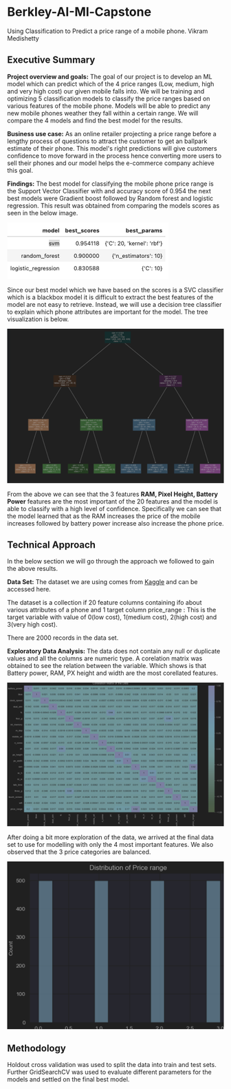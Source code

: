 # Berkley-AI-Ml-Capstone
Using Classification to Predict a price range of a mobile phone.
Vikram Medishetty

## Executive Summary 
**Project overview and goals:** The goal of our project is to develop an ML model which can predict which of the 4  price ranges (Low, medium, high and very high cost) our given mobile falls into.
We will be training and optimizing 5 classification models to classify the price ranges based on various features of the mobile phone. Models will be able to predict any new mobile phones weather they fall within a certain range.
We will  compare the 4 models and find the best model for the results.   


**Business use case:**  As an online retailer projecting a price range before a lengthy process of questions to attract the customer to get an ballpark estimate of their phone.
This model's right predictions will give customers confidence to move forward in the process hence converting more users to sell their phones and our model helps the e-commerce company achieve this goal.

**Findings:** The best model for classifying the mobile phone price range is the Support Vector Classifier with and accuracy score of  0.954 the next best models were Gradient boost followed by Random forest and logistic regression.
This result was obtained from comparing the models scores as seen in the below image.  

![Best Scores](images/Model_performance.png)

Since our best model which we have based on the scores is a SVC classifier which is a blackbox model it is difficult to extract the best features of the model are not easy to retrieve.
Instead, we will use a decision tree classifier to explain which phone attributes are important for the model. The tree visualization is below.

![Model_Visual](images/DecisionTree.png)

From the above we can see that the 3 features **RAM, Pixel Height, Battery Power** features are the most important of the 20 features and the model is able to classify with a high level of confidence.
Specifically we can see that the model learned that as the RAM increases the price of the mobile increases followed by battery power increase also increase the phone price.

##  Technical Approach 

In the below section we will go through the approach we followed to gain the above results.

**Data Set:** 
The dataset we are using comes from [Kaggle](https://www.kaggle.com/datasets/iabhishekofficial/mobile-price-classification) and can be accessed here.

The dataset is a collection if 20 feature columns containing ifo about various attributes of a phone and 1 target column price_range : This is the target variable with value of 0(low cost), 1(medium cost), 2(high cost) and 3(very high cost).

There are 2000 records in the data set. 

**Exploratory Data Analysis:** The data does not contain any null or duplicate values and all the columns are numeric type. A corelation matrix was obtained to see the relation between the variable.
Which shows is that Battery power, RAM, PX height and width are the most corellated features. 

![Corr](images/corellation_matrix.png)

After doing a bit more exploration of the data, we arrived at the final data set to use for modelling with only the 4 most important features.
We also observed that the 3 price categories are balanced. 

![Dist price range](images/dist_of_price_range.png)


## Methodology

Holdout cross validation was used to split the data into train and test sets. Further GridSearchCV was used to evaluate different parameters for the models and settled on the final best model.








